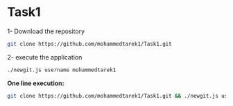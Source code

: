 Task1
=====


1- Download the repository
``` bash
git clone https://github.com/mohammedtarek1/Task1.git
```

2- execute the application
``` bash
./newgit.js username mohammedtarek1
```

**One line execution:**
``` bash
git clone https://github.com/mohammedtarek1/Task1.git && ./newgit.js username mohammedtarek1
```
